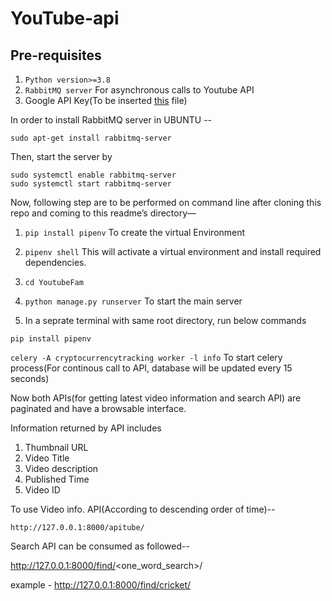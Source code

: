 # YouTube-api

## Pre-requisites

1. ```Python version>=3.8```
2. ```RabbitMQ server``` For asynchronous calls to Youtube API
3. Google API Key(To be inserted [this](YoutubeFam/YoutubeApi/tasks.py) file)

In order to install RabbitMQ server in UBUNTU --

```sudo apt-get install rabbitmq-server```

Then, start the server by

```
sudo systemctl enable rabbitmq-server
sudo systemctl start rabbitmq-server
```

Now, following step are to be performed on command line after cloning this repo and coming to this readme’s directory—

1.	```pip install pipenv```  To create the virtual Environment

2.	```pipenv shell```   This will activate a virtual environment and install required dependencies.

3.	```cd YoutubeFam```

4.	```python manage.py runserver``` To start the main server

5. In a seprate terminal with same root directory, run below commands

```pip install pipenv```

```celery -A cryptocurrencytracking worker -l info``` To start celery process(For continous call to API, database will be updated every 15 seconds)

Now both APIs(for getting latest video information and search API) are paginated and have a browsable interface.

Information returned by API includes

1. Thumbnail URL
2. Video Title
3. Video description
4. Published Time
5. Video ID

To use Video info. API(According to descending order of time)--

```http://127.0.0.1:8000/apitube/```

Search API can be consumed as followed--

http://127.0.0.1:8000/find/<one_word_search>/

example - http://127.0.0.1:8000/find/cricket/

